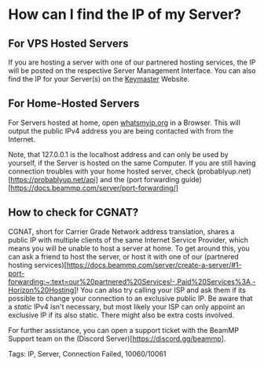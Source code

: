 # How can I find the IP of my Server?

## For VPS Hosted Servers
If you are hosting a server with one of our partnered hosting services, the IP will be posted on the respective Server Management Interface.
You can also find the IP for your Server(s) on the [Keymaster](https://keymaster.beammp.com/login) Website.

## For Home-Hosted Servers
For Servers hosted at home, open [whatsmyip.org](https://whatsmyip.org) in a Browser.
This will output the public IPv4 address you are being contacted with from the Internet.

Note, that 127.0.0.1 is the localhost address and can only be used by yourself, if the Server is hosted on the same Computer.
If you are still having connection troubles with your home hosted server, check (probablyup.net)[https://probablyup.net/api] and the (port forwarding guide)[https://docs.beammp.com/server/port-forwarding/]

## How to check for CGNAT?

CGNAT, short for Carrier Grade Network address translation, shares a public IP with multiple clients of the same Internet Service Provider, which means you will be unable to host a server at home.
To get around this, you can ask a friend to host the server, or host it with one of our (partnered hosting services)[https://docs.beammp.com/server/create-a-server/#1-port-forwarding:~:text=our%20partnered%20Services!-,Paid%20Services%3A,-Horizon%20Hosting]!
You can also try calling your ISP and ask them if its possible to change your connection to an exclusive public IP. Be aware that a *static* IPv4 isn't necessary, but most likely your ISP can only appoint an exclusive IP if its also static. There might also be extra costs involved.

For further assistance, you can open a support ticket with the BeamMP Support team on the (Discord Server)[https://discord.gg/beammp].

Tags: IP, Server, Connection Failed, 10060/10061
